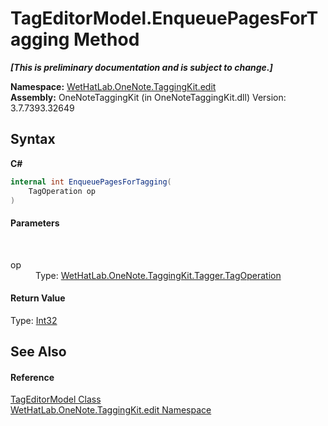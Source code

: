 # TagEditorModel.EnqueuePagesForTagging Method 
 _**\[This is preliminary documentation and is subject to change.\]**_

**Namespace:**&nbsp;<a href="60ca3730-00cd-fce3-4009-523f3952fd9e.md">WetHatLab.OneNote.TaggingKit.edit</a><br />**Assembly:**&nbsp;OneNoteTaggingKit (in OneNoteTaggingKit.dll) Version: 3.7.7393.32649

## Syntax

**C#**<br />
``` C#
internal int EnqueuePagesForTagging(
	TagOperation op
)
```


#### Parameters
&nbsp;<dl><dt>op</dt><dd>Type: <a href="5cea3020-d545-b9f9-03b5-69bfd76656c7.md">WetHatLab.OneNote.TaggingKit.Tagger.TagOperation</a><br /></dd></dl>

#### Return Value
Type: <a href="http://msdn2.microsoft.com/en-us/library/td2s409d" target="_blank">Int32</a>

## See Also


#### Reference
<a href="d0783a73-0ba1-b750-13e8-e19b790c09dd.md">TagEditorModel Class</a><br /><a href="60ca3730-00cd-fce3-4009-523f3952fd9e.md">WetHatLab.OneNote.TaggingKit.edit Namespace</a><br />